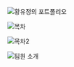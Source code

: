 ![황유정의 포트폴리오](https://user-images.githubusercontent.com/84081027/199448280-4a4c4067-9942-46be-8d0a-4aae87a60a5c.png)   

![목차](https://user-images.githubusercontent.com/84081027/199449453-feff6945-3ac0-4318-8a81-2b7f5bdb6581.png)
   
![목차2](https://user-images.githubusercontent.com/84081027/199449639-0cee5892-fea9-4307-9f12-d6f7d3274a22.png)

![팀원 소개](https://user-images.githubusercontent.com/84081027/199449708-aff8d390-17eb-4a02-a009-ad397103cef4.png)
